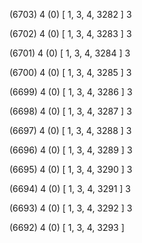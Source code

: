 (6703) 4 (0) [ 1, 3, 4, 3282 ] 3 


(6702) 4 (0) [ 1, 3, 4, 3283 ] 3 


(6701) 4 (0) [ 1, 3, 4, 3284 ] 3 


(6700) 4 (0) [ 1, 3, 4, 3285 ] 3 


(6699) 4 (0) [ 1, 3, 4, 3286 ] 3 


(6698) 4 (0) [ 1, 3, 4, 3287 ] 3 


(6697) 4 (0) [ 1, 3, 4, 3288 ] 3 


(6696) 4 (0) [ 1, 3, 4, 3289 ] 3 


(6695) 4 (0) [ 1, 3, 4, 3290 ] 3 


(6694) 4 (0) [ 1, 3, 4, 3291 ] 3 


(6693) 4 (0) [ 1, 3, 4, 3292 ] 3 


(6692) 4 (0) [ 1, 3, 4, 3293 ]  

